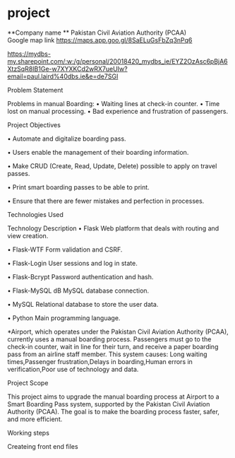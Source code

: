 # project
**Company name **    Pakistan Civil Aviation Authority (PCAA)  
Google map link  https://maps.app.goo.gl/8SaELuGsFbZq3nPq6

https://mydbs-my.sharepoint.com/:w:/g/personal/20018420_mydbs_ie/EYZ2OzAsc6pBjA6XtzSqR8IB1Ge-w7XYXKCd2wRX7ueUIw?email=paul.laird%40dbs.ie&e=de7SGI

Problem Statement

 Problems in manual Boarding: 
•	Waiting lines at check-in counter. 
•	Time lost on manual processing.
•	Bad experience and frustration of passengers.

Project Objectives 

•	Automate and digitalize boarding pass.

•	Users enable the management of their boarding information. 

•	Make CRUD (Create, Read, Update, Delete) possible to apply on travel passes. 

•	Print smart boarding passes to be able to print.

•	Ensure that there are fewer mistakes and perfection in processes.


Technologies Used 

Technology Description
•	Flask Web platform that deals with routing and view creation. 

•	Flask-WTF Form validation and CSRF. 

•	Flask-Login User sessions and log in state.

•	Flask-Bcrypt Password authentication and hash. 

•	Flask-MySQL dB MySQL database connection. 


•	MySQL Relational database to store the user data. 

•	Python Main programming language.





*Airport, which operates under the Pakistan Civil Aviation Authority (PCAA), currently uses a manual boarding process. 
Passengers must go to the check-in counter, wait in line for their turn, and receive a paper boarding pass from an airline staff member. This system causes:
Long waiting times,Passenger frustration,Delays in boarding,Human errors in verification,Poor use of technology and data.

Project Scope 

This project aims to upgrade the manual boarding process at Airport to a Smart Boarding Pass system, supported by the Pakistan Civil Aviation Authority (PCAA).
The goal is to make the boarding process faster, safer, and more efficient.


Working steps


Createing   front end files 

